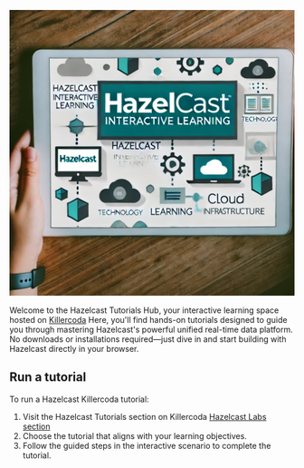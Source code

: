 <p align="center">
  <img src="operator-hz-external-access/assets/readme.png" width="700px">
</p>

Welcome to the Hazelcast Tutorials Hub, your interactive learning space hosted on [Killercoda](https://killercoda.com/) Here, you'll find hands-on tutorials designed to guide you through mastering Hazelcast's powerful unified real-time data platform. No downloads or installations required—just dive in and start building with Hazelcast directly in your browser.

## Run a tutorial

To run a Hazelcast Killercoda tutorial:

1. Visit the Hazelcast Tutorials section on Killercoda [Hazelcast Labs section](https://killercoda.com/hazelcast-labs)
2. Choose the tutorial that aligns with your learning objectives.
3. Follow the guided steps in the interactive scenario to complete the tutorial.
